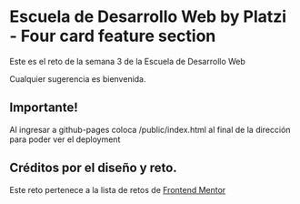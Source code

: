 # Escuela de Desarrollo Web by Platzi - Four card feature section

Este es el reto de la semana 3 de la Escuela de Desarrollo Web

Cualquier sugerencia es bienvenida.

## Importante!

Al ingresar a github-pages coloca /public/index.html al final de la dirección para poder ver el deployment

## Créditos por el diseño y reto.

Este reto pertenece a la lista de retos de [Frontend Mentor](https://www.frontendmentor.io)
